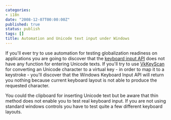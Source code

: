 ```yaml
---
categories:
- i18n
date: "2008-12-07T00:00:00Z"
published: true
status: publish
tags: []
title: Automation and Unicode text input under Windows
---
```

If you'll ever try to use automation for testing globalization readiness on applications you are going to discover that the [keyboard input API](http://msdn.microsoft.com/en-us/library/ms645530(VS.85).aspx) does not have any function for entering Unicode texts. If you'll try to use [VkKeyScan](http://msdn.microsoft.com/en-us/library/ms646329(VS.85).aspx) for converting an Unicode character to a virtual key - in order to map it to a keystroke - you'll discover that the Windows Keyboard Input API will return you nothing because current keyboard layout is not able to produce the requested character.

You could the clipboard for inserting Unicode text but be aware that thin method does not enable you to test real keyboard input. If you are not using standard windows controls you have to test quite a few different keyboard layouts.
